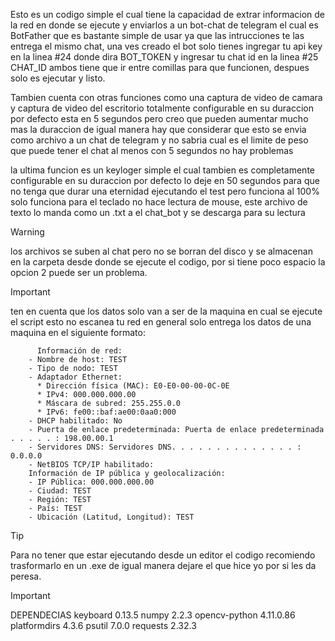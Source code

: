 Esto es un codigo simple el cual tiene la capacidad de extrar informacion de la red en donde se ejecute y enviarlos a un bot-chat de telegram el cual es BotFather que es bastante simple de usar ya que las intrucciones te las entrega el mismo chat, una ves creado el bot solo tienes ingregar tu api key en la linea #24 donde dira BOT_TOKEN y ingresar tu chat id en la linea #25 CHAT_ID ambos tiene que ir entre comillas para que funcionen, despues solo es ejecutar y listo.

Tambien cuenta con otras funciones como una captura de video de camara y captura de video del escritorio totalmente configurable en su duraccion por defecto esta en 5 segundos pero creo que pueden aumentar mucho mas la duraccion de igual manera hay que considerar que esto se envia como archivo a un chat de telegram y no sabria cual es el limite de peso que puede tener el chat al menos con 5 segundos no hay problemas

la ultima funcion es un keyloger simple el cual tambien es completamente configurable en su duraccion por defecto lo deje en 50 segundos para que no tenga que durar una eternidad ejecutando el test pero funciona al 100% solo funciona para el teclado no hace lectura de mouse, este archivo de texto lo manda como un .txt a el chat_bot y se descarga para su lectura

>[!warning]
>los archivos se suben al chat pero no se borran del disco y se almacenan en la carpeta desde donde se ejecute el codigo, por si tiene poco espacio la opcion 2 puede ser un problema.

>[!important]
>ten en cuenta que los datos solo van a ser de la maquina en cual se ejecute el script esto no escanea tu red en general solo entrega los datos de una maquina en el siguiente formato:

          Información de red:
        - Nombre de host: TEST
        - Tipo de nodo: TEST
        - Adaptador Ethernet:
          * Dirección física (MAC): E0-E0-00-00-0C-0E
          * IPv4: 000.000.000.00
          * Máscara de subred: 255.255.0.0
          * IPv6: fe00::baf:ae00:0aa0:000
        - DHCP habilitado: No
        - Puerta de enlace predeterminada: Puerta de enlace predeterminada . . . . . : 198.00.00.1
        - Servidores DNS: Servidores DNS. . . . . . . . . . . . . . : 0.0.0.0
        - NetBIOS TCP/IP habilitado: 
        Información de IP pública y geolocalización:
        - IP Pública: 000.000.000.00
        - Ciudad: TEST
        - Región: TEST
        - País: TEST
        - Ubicación (Latitud, Longitud): TEST

>[!TIP] 
Para no tener que estar ejecutando desde un editor el codigo recomiendo trasformarlo en un .exe de igual manera dejare el que hice yo por si les da peresa.

>[!important]
>DEPENDECIAS
keyboard                  0.13.5
numpy                     2.2.3
opencv-python             4.11.0.86
platformdirs              4.3.6
psutil                    7.0.0
requests                  2.32.3


        
